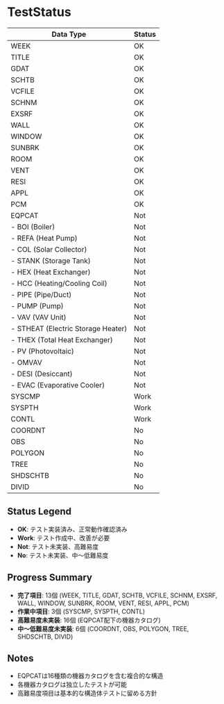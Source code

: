 # TestStatus

| Data Type | Status |
| --------- | ------ |
| WEEK  | OK |
| TITLE | OK |
| GDAT  | OK |
| SCHTB | OK |
| VCFILE | OK |
| SCHNM | OK |
| EXSRF | OK |
| WALL | OK |
| WINDOW | OK |
| SUNBRK | OK |
| ROOM | OK |
| VENT | OK |
| RESI | OK |
| APPL | OK |
| PCM | OK |
| EQPCAT | Not |
| - BOI (Boiler) | Not |
| - REFA (Heat Pump) | Not |
| - COL (Solar Collector) | Not |
| - STANK (Storage Tank) | Not |
| - HEX (Heat Exchanger) | Not |
| - HCC (Heating/Cooling Coil) | Not |
| - PIPE (Pipe/Duct) | Not |
| - PUMP (Pump) | Not |
| - VAV (VAV Unit) | Not |
| - STHEAT (Electric Storage Heater) | Not |
| - THEX (Total Heat Exchanger) | Not |
| - PV (Photovoltaic) | Not |
| - OMVAV | Not |
| - DESI (Desiccant) | Not |
| - EVAC (Evaporative Cooler) | Not |
| SYSCMP | Work |
| SYSPTH | Work |
| CONTL | Work |
| COORDNT | No |
| OBS | No |
| POLYGON | No |
| TREE | No |
| SHDSCHTB | No |
| DIVID | No |

## Status Legend
- **OK**: テスト実装済み、正常動作確認済み
- **Work**: テスト作成中、改善が必要
- **Not**: テスト未実装、高難易度
- **No**: テスト未実装、中〜低難易度

## Progress Summary
- **完了項目**: 13個 (WEEK, TITLE, GDAT, SCHTB, VCFILE, SCHNM, EXSRF, WALL, WINDOW, SUNBRK, ROOM, VENT, RESI, APPL, PCM)
- **作業中項目**: 3個 (SYSCMP, SYSPTH, CONTL)
- **高難易度未実装**: 16個 (EQPCAT配下の機器カタログ)
- **中〜低難易度未実装**: 6個 (COORDNT, OBS, POLYGON, TREE, SHDSCHTB, DIVID)

## Notes
- EQPCATは16種類の機器カタログを含む複合的な構造
- 各機器カタログは独立したテストが可能
- 高難易度項目は基本的な構造体テストに留める方針